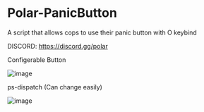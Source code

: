 # Polar-PanicButton
 A script that allows cops to use their panic button with O keybind


DISCORD: https://discord.gg/polar


Configerable Button

![image](https://user-images.githubusercontent.com/102779658/227052560-d49e2ff5-af45-42a7-8e63-721731ef2e52.png)


ps-dispatch (Can change easily)

![image](https://user-images.githubusercontent.com/102779658/227052652-0a07fa19-8de8-4357-ad9b-62c92c3ce59c.png)


